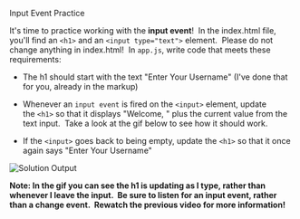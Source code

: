 Input Event Practice

It's time to practice working with the **input event**!  In the index.html file, you'll find an `<h1>` and an `<input type="text">` element.  Please do not change anything in index.html!  In `app.js`, write code that meets these requirements:

-   The h1 should start with the text "Enter Your Username" (I've done that for you, already in the markup)

-   Whenever an `input event` is fired on the `<input>` element, update the `<h1>` so that it displays "Welcome, " plus the current value from the text input.  Take a look at the gif below to see how it should work.

-   If the `<input>` goes back to being empty, update the `<h1>` so that it once again says "Enter Your Username"

![Solution Output](./enter-username.gif)

**Note: In the gif you can see the h1 is updating as I type, rather than whenever I leave the input.  Be sure to listen for an input event, rather than a change event.  Rewatch the previous video for more information!**